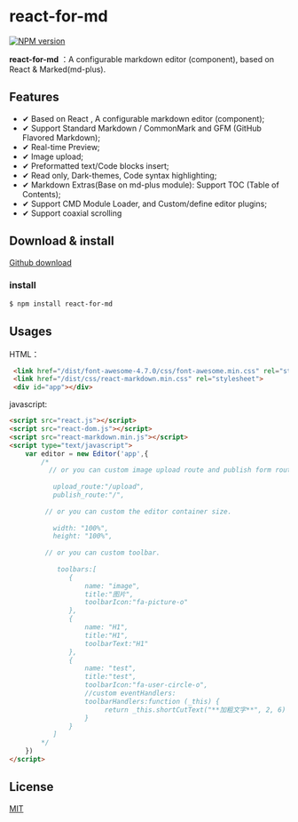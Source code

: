 # react-for-md


[![NPM version][npm-image]][npm-url]

[npm-image]: https://img.shields.io/npm/v/react-for-md.svg?style=flat-square
[npm-url]: https://www.npmjs.com/package/react-for-md

**react-for-md** ：A configurable markdown editor (component), based on React & Marked(md-plus).

## Features

- ✔︎ Based on React , A configurable markdown editor (component);
- ✔︎ Support Standard Markdown / CommonMark and GFM (GitHub Flavored Markdown);
- ✔︎ Real-time Preview;
- ✔︎ Image upload;
- ✔︎ Preformatted text/Code blocks insert;
- ✔︎ Read only, Dark-themes, Code syntax highlighting;
- ✔︎ Markdown Extras(Base on md-plus module): Support TOC (Table of Contents);
- ✔︎ Support CMD Module Loader, and Custom/define editor plugins;
- ✔︎ Support coaxial scrolling

## Download & install

[Github download](https://github.com/luozaichun/react-for-md.git)

### install
```bash
$ npm install react-for-md 
```

## Usages

HTML：

```html
 <link href="/dist/font-awesome-4.7.0/css/font-awesome.min.css" rel="stylesheet">
 <link href="/dist/css/react-markdown.min.css" rel="stylesheet">
 <div id="app"></div>
```
javascript:

```html
<script src="react.js"></script>
<script src="react-dom.js"></script>
<script src="react-markdown.min.js"></script>
<script type="text/javascript">
    var editor = new Editor('app',{
        /*
          // or you can custom image upload route and publish form route.
 
           upload_route:"/upload",
           publish_route:"/",
 
         // or you can custom the editor container size.
 
           width: "100%",
           height: "100%",
 
         // or you can custom toolbar.
 
            toolbars:[
               {
                   name: "image",
                   title:"图片",
                   toolbarIcon:"fa-picture-o"
               },
               {
                   name: "H1",
                   title:"H1",
                   toolbarText:"H1"
               },
               {
                   name: "test",
                   title:"test",
                   toolbarIcon:"fa-user-circle-o",
                   //custom eventHandlers:
                   toolbarHandlers:function (_this) {
                        return _this.shortCutText("**加粗文字**", 2, 6)
                   }
               }
           ]
        */
    })
</script>
```

## License

[MIT](LICENSE)

